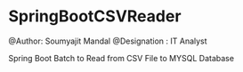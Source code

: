 # SpringBootCSVReader
@Author: Soumyajit Mandal 
@Designation : IT Analyst

Spring Boot Batch to Read from CSV File to MYSQL Database


